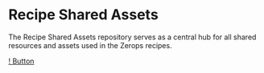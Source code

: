 # Recipe Shared Assets

The Recipe Shared Assets repository serves as a central hub for all shared resources and assets used in the Zerops recipes.

[! Button](deploy-button/green/deploy-button.png)